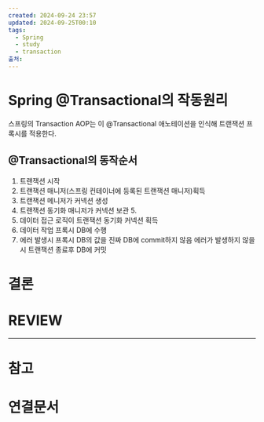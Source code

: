 ```yaml
---
created: 2024-09-24 23:57
updated: 2024-09-25T00:10
tags:
  - Spring
  - study
  - transaction
출처: 
---
```

# Spring @Transactional의 작동원리
스프링의 Transaction AOP는 이 @Transactional 애노테이션을 인식해 트랜잭션 프록시를 적용한다.

## @Transactional의 동작순서




1. 트랜잭션 시작 
2. 트랜잭션 매니저(스프링 컨테이너에 등록된 트랜잭션 매니저)획득 
3. 트랜잭션 메니저가 커넥션 생성 
4. 트랜잭션 동기화 매니저가 커넥션 보관 5. 
5. 데이터 접근 로직이 트랜잭션 동기화 커넥션 획득 
6. 데이터 작업 프록시 DB에 수행 
7. 에러 발생시 프록시 DB의 값을 진짜 DB에 commit하지 않음 에러가 발생하지 않을 시 트랜잭션 종료후 DB에 커밋
   
   


# 결론

# REVIEW


---
# 참고

# 연결문서